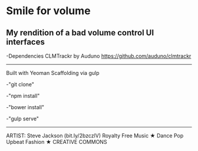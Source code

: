 # Smile for volume

## My rendition of a bad volume control UI interfaces

-Dependencies
    CLMTrackr by Auduno
    https://github.com/auduno/clmtrackr

---

Built with Yeoman Scaffolding via gulp

-"git clone"

-"npm install"

-"bower install"

-"gulp serve"

---

ARTIST: Steve Jackson (bit.ly/2bzczlV)
Royalty Free Music ★ Dance Pop Upbeat Fashion ★ CREATIVE COMMONS
